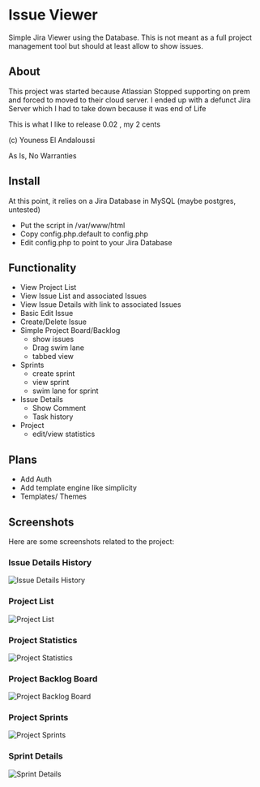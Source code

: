 # Issue Viewer

Simple Jira Viewer using the Database. This is not meant as a full project management tool but should at least allow to show issues.

## About
This project was started because Atlassian Stopped supporting on prem and forced to moved to their cloud server. I ended up with a defunct Jira Server which I had to take down because it was end of Life

This is what I like to release 0.02 , my 2 cents

(c) Youness El Andaloussi

As Is, No Warranties

## Install
At this point, it relies on a Jira Database in MySQL (maybe postgres, untested)
- Put the script in /var/www/html
- Copy config.php.default to config.php
- Edit config.php to point to your Jira Database
 

## Functionality
- View Project List
- View Issue List and associated Issues
- View Issue Details with link to associated Issues
- Basic Edit Issue
- Create/Delete Issue
- Simple Project Board/Backlog
  - show issues
  - Drag swim lane
  - tabbed view
- Sprints
  - create sprint
  - view sprint
  - swim lane for sprint 
- Issue Details
  - Show Comment
  - Task history
- Project
  - edit/view statistics


## Plans
- Add Auth
- Add template engine like simplicity
- Templates/ Themes
 
## Screenshots
Here are some screenshots related to the project:

### Issue Details History

![Issue Details History](screenshots/issue_details_history.jpg)

### Project List

![Project List](screenshots/project_list.jpg)

### Project Statistics

![Project Statistics](screenshots/project_stats.jpg)

### Project Backlog Board

![Project Backlog Board](screenshots/project_backlog_board.jpg)

### Project Sprints

![Project Sprints](screenshots/project_sprints.jpg)

### Sprint Details

![Sprint Details](screenshots/sprint.jpg)

